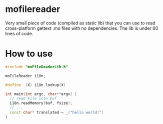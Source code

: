 mofilereader
============

Very small piece of code (compiled as static lib) that you can use to read cross-platform gettext .mo files with no dependencies. The lib is under 60 lines of code.

How to use
==========

~~~c++
#include "moFileReaderLib.h"

moFileReader i18n;

#define _(X) i18n.lookup(X)

int main(int argc, char**argv) {
  // read File into buf
  i18n.readMemory(buf, fsize);
  // ...
  const char* translated = _("hello world!")
}
~~~

